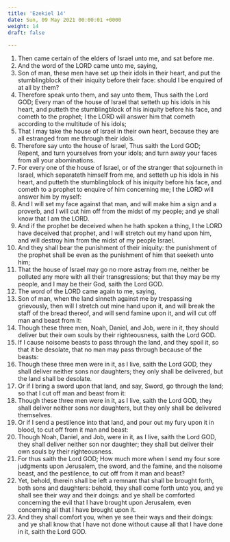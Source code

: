 ```yaml
---
title: 'Ezekiel 14'
date: Sun, 09 May 2021 00:00:01 +0000
weight: 14
draft: false
  
---
```


1. Then came certain of the elders of Israel unto me, and sat before me.
2. And the word of the LORD came unto me, saying,
3. Son of man, these men have set up their idols in their heart, and put the stumblingblock of their iniquity before their face: should I be enquired of at all by them?
4. Therefore speak unto them, and say unto them, Thus saith the Lord GOD; Every man of the house of Israel that setteth up his idols in his heart, and putteth the stumblingblock of his iniquity before his face, and cometh to the prophet; I the LORD will answer him that cometh according to the multitude of his idols;
5. That I may take the house of Israel in their own heart, because they are all estranged from me through their idols.
6. Therefore say unto the house of Israel, Thus saith the Lord GOD; Repent, and turn yourselves from your idols; and turn away your faces from all your abominations.
7. For every one of the house of Israel, or of the stranger that sojourneth in Israel, which separateth himself from me, and setteth up his idols in his heart, and putteth the stumblingblock of his iniquity before his face, and cometh to a prophet to enquire of him concerning me; I the LORD will answer him by myself:
8. And I will set my face against that man, and will make him a sign and a proverb, and I will cut him off from the midst of my people; and ye shall know that I am the LORD.
9. And if the prophet be deceived when he hath spoken a thing, I the LORD have deceived that prophet, and I will stretch out my hand upon him, and will destroy him from the midst of my people Israel.
10. And they shall bear the punishment of their iniquity: the punishment of the prophet shall be even as the punishment of him that seeketh unto him;
11. That the house of Israel may go no more astray from me, neither be polluted any more with all their transgressions; but that they may be my people, and I may be their God, saith the Lord GOD.
12. The word of the LORD came again to me, saying,
13. Son of man, when the land sinneth against me by trespassing grievously, then will I stretch out mine hand upon it, and will break the staff of the bread thereof, and will send famine upon it, and will cut off man and beast from it:
14. Though these three men, Noah, Daniel, and Job, were in it, they should deliver but their own souls by their righteousness, saith the Lord GOD.
15. If I cause noisome beasts to pass through the land, and they spoil it, so that it be desolate, that no man may pass through because of the beasts:
16. Though these three men were in it, as I live, saith the Lord GOD, they shall deliver neither sons nor daughters; they only shall be delivered, but the land shall be desolate.
17. Or if I bring a sword upon that land, and say, Sword, go through the land; so that I cut off man and beast from it:
18. Though these three men were in it, as I live, saith the Lord GOD, they shall deliver neither sons nor daughters, but they only shall be delivered themselves.
19. Or if I send a pestilence into that land, and pour out my fury upon it in blood, to cut off from it man and beast:
20. Though Noah, Daniel, and Job, were in it, as I live, saith the Lord GOD, they shall deliver neither son nor daughter; they shall but deliver their own souls by their righteousness.
21. For thus saith the Lord GOD; How much more when I send my four sore judgments upon Jerusalem, the sword, and the famine, and the noisome beast, and the pestilence, to cut off from it man and beast?
22. Yet, behold, therein shall be left a remnant that shall be brought forth, both sons and daughters: behold, they shall come forth unto you, and ye shall see their way and their doings: and ye shall be comforted concerning the evil that I have brought upon Jerusalem, even concerning all that I have brought upon it.
23. And they shall comfort you, when ye see their ways and their doings: and ye shall know that I have not done without cause all that I have done in it, saith the Lord GOD.
